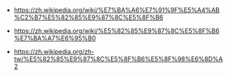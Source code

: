 

* https://zh.wikipedia.org/wiki/%E7%BA%A6%E7%91%9F%E5%A4%AB%C2%B7%E5%82%85%E9%87%8C%E5%8F%B6

* https://zh.wikipedia.org/wiki/%E5%82%85%E9%87%8C%E5%8F%B6%E7%BA%A7%E6%95%B0

* https://zh.wikipedia.org/zh-tw/%E5%82%85%E9%87%8C%E5%8F%B6%E5%8F%98%E6%8D%A2